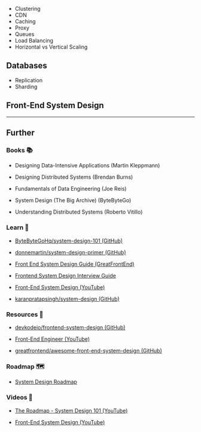 - Clustering
- CDN
- Caching
- Proxy
- Queues
- Load Balancing
- Horizontal vs Vertical Scaling

## Databases

- Replication
- Sharding

## Front-End System Design

---
## Further

### Books 📚

- Designing Data-Intensive Applications (Martin Kleppmann)

- Designing Distributed Systems (Brendan Burns)

- Fundamentals of Data Engineering (Joe Reis)

- System Design (The Big Archive) (ByteByteGo)

- Understanding Distributed Systems (Roberto Vitillo)

### Learn 🧠

- [ByteByteGoHq/system-design-101 (GitHub)](https://github.com/ByteByteGoHq/system-design-101)

- [donnemartin/system-design-primer (GitHub)](https://github.com/donnemartin/system-design-primer#readme)

- [Front End System Design Guide (GreatFrontEnd)](https://www.greatfrontend.com/system-design)

- [Frontend System Design Interview Guide](https://www.frontendinterviewhandbook.com/front-end-system-design)

- [Front-End System Design (YouTube)](https://www.youtube.com/playlist?list=PLI9W87-Dqn7j_x6QtR6sUjycJR7nQLBqT)

- [karanpratapsingh/system-design (GitHub)](https://github.com/karanpratapsingh/system-design#readme)

### Resources 🧩

- [devkodeio/frontend-system-design (GitHub)](https://github.com/devkodeio/frontend-system-design)

- [Front-End Engineer (YouTube)](https://www.youtube.com/@FrontEndEngineer)

- [greatfrontend/awesome-front-end-system-design (GitHub)](https://github.com/greatfrontend/awesome-front-end-system-design)

### Roadmap 🗺

- [System Design Roadmap](https://roadmap.sh/system-design)

### Videos 🎥

- [The Roadmap - System Design 101 (YouTube)](https://youtube.com/playlist?list=PLkZYeFmDuaN37TGlJ79pWOEIt-XcFa8Ev)

- [Front-End System Design (YouTube)](https://www.youtube.com/playlist?list=PLI9W87-Dqn7j_x6QtR6sUjycJR7nQLBqT)